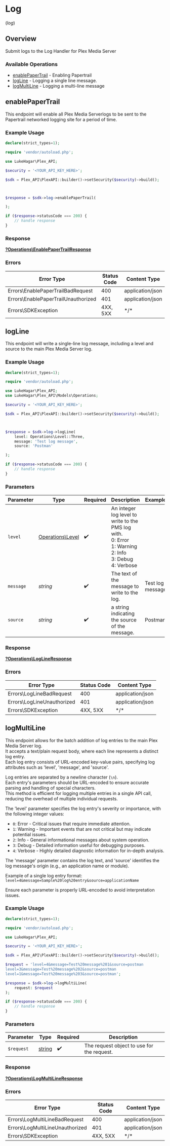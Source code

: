 # Log
(*log*)

## Overview

Submit logs to the Log Handler for Plex Media Server


### Available Operations

* [enablePaperTrail](#enablepapertrail) - Enabling Papertrail
* [logLine](#logline) - Logging a single line message.
* [logMultiLine](#logmultiline) - Logging a multi-line message

## enablePaperTrail

This endpoint will enable all Plex Media Serverlogs to be sent to the Papertrail networked logging site for a period of time.


### Example Usage

```php
declare(strict_types=1);

require 'vendor/autoload.php';

use LukeHagar\Plex_API;

$security = '<YOUR_API_KEY_HERE>';

$sdk = Plex_API\PlexAPI::builder()->setSecurity($security)->build();



$response = $sdk->log->enablePaperTrail(

);

if ($response->statusCode === 200) {
    // handle response
}
```

### Response

**[?Operations\EnablePaperTrailResponse](../../Models/Operations/EnablePaperTrailResponse.md)**

### Errors

| Error Type                          | Status Code                         | Content Type                        |
| ----------------------------------- | ----------------------------------- | ----------------------------------- |
| Errors\EnablePaperTrailBadRequest   | 400                                 | application/json                    |
| Errors\EnablePaperTrailUnauthorized | 401                                 | application/json                    |
| Errors\SDKException                 | 4XX, 5XX                            | \*/\*                               |

## logLine

This endpoint will write a single-line log message, including a level and source to the main Plex Media Server log.


### Example Usage

```php
declare(strict_types=1);

require 'vendor/autoload.php';

use LukeHagar\Plex_API;
use LukeHagar\Plex_API\Models\Operations;

$security = '<YOUR_API_KEY_HERE>';

$sdk = Plex_API\PlexAPI::builder()->setSecurity($security)->build();



$response = $sdk->log->logLine(
    level: Operations\Level::Three,
    message: 'Test log message',
    source: 'Postman'

);

if ($response->statusCode === 200) {
    // handle response
}
```

### Parameters

| Parameter                                                                                                     | Type                                                                                                          | Required                                                                                                      | Description                                                                                                   | Example                                                                                                       |
| ------------------------------------------------------------------------------------------------------------- | ------------------------------------------------------------------------------------------------------------- | ------------------------------------------------------------------------------------------------------------- | ------------------------------------------------------------------------------------------------------------- | ------------------------------------------------------------------------------------------------------------- |
| `level`                                                                                                       | [Operations\Level](../../Models/Operations/Level.md)                                                          | :heavy_check_mark:                                                                                            | An integer log level to write to the PMS log with.  <br/>0: Error  <br/>1: Warning  <br/>2: Info  <br/>3: Debug  <br/>4: Verbose<br/> |                                                                                                               |
| `message`                                                                                                     | *string*                                                                                                      | :heavy_check_mark:                                                                                            | The text of the message to write to the log.                                                                  | Test log message                                                                                              |
| `source`                                                                                                      | *string*                                                                                                      | :heavy_check_mark:                                                                                            | a string indicating the source of the message.                                                                | Postman                                                                                                       |

### Response

**[?Operations\LogLineResponse](../../Models/Operations/LogLineResponse.md)**

### Errors

| Error Type                 | Status Code                | Content Type               |
| -------------------------- | -------------------------- | -------------------------- |
| Errors\LogLineBadRequest   | 400                        | application/json           |
| Errors\LogLineUnauthorized | 401                        | application/json           |
| Errors\SDKException        | 4XX, 5XX                   | \*/\*                      |

## logMultiLine

This endpoint allows for the batch addition of log entries to the main Plex Media Server log.  
It accepts a text/plain request body, where each line represents a distinct log entry.  
Each log entry consists of URL-encoded key-value pairs, specifying log attributes such as 'level', 'message', and 'source'.  

Log entries are separated by a newline character (`\n`).  
Each entry's parameters should be URL-encoded to ensure accurate parsing and handling of special characters.  
This method is efficient for logging multiple entries in a single API call, reducing the overhead of multiple individual requests.  

The 'level' parameter specifies the log entry's severity or importance, with the following integer values:
- `0`: Error - Critical issues that require immediate attention.
- `1`: Warning - Important events that are not critical but may indicate potential issues.
- `2`: Info - General informational messages about system operation.
- `3`: Debug - Detailed information useful for debugging purposes.
- `4`: Verbose - Highly detailed diagnostic information for in-depth analysis.

The 'message' parameter contains the log text, and 'source' identifies the log message's origin (e.g., an application name or module).

Example of a single log entry format:
`level=4&message=Sample%20log%20entry&source=applicationName`

Ensure each parameter is properly URL-encoded to avoid interpretation issues.


### Example Usage

```php
declare(strict_types=1);

require 'vendor/autoload.php';

use LukeHagar\Plex_API;

$security = '<YOUR_API_KEY_HERE>';

$sdk = Plex_API\PlexAPI::builder()->setSecurity($security)->build();

$request = 'level=4&message=Test%20message%201&source=postman
level=3&message=Test%20message%202&source=postman
level=1&message=Test%20message%203&source=postman';

$response = $sdk->log->logMultiLine(
    request: $request
);

if ($response->statusCode === 200) {
    // handle response
}
```

### Parameters

| Parameter                                  | Type                                       | Required                                   | Description                                |
| ------------------------------------------ | ------------------------------------------ | ------------------------------------------ | ------------------------------------------ |
| `$request`                                 | [string](../../.md)                        | :heavy_check_mark:                         | The request object to use for the request. |

### Response

**[?Operations\LogMultiLineResponse](../../Models/Operations/LogMultiLineResponse.md)**

### Errors

| Error Type                      | Status Code                     | Content Type                    |
| ------------------------------- | ------------------------------- | ------------------------------- |
| Errors\LogMultiLineBadRequest   | 400                             | application/json                |
| Errors\LogMultiLineUnauthorized | 401                             | application/json                |
| Errors\SDKException             | 4XX, 5XX                        | \*/\*                           |